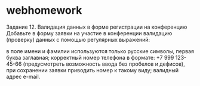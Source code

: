 # webhomework
Задание 12. Валидация данных в форме регистрации на конференцию
Добавьте в форму заявки на участие в конференции валидацию (проверку) данных с помощью регулярных выражений:

в поле имени и фамилии используются только русские символы, первая буква заглавная;
корректный номер телефона в формате: +7 999 123-45-66 (предусмотреть возможность ввода без пробелов и дефисов), при сохранении заявки приводить номер к такому виду;
валидный адрес e-mail.
